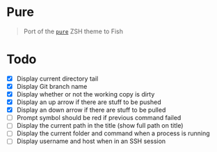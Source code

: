 # Pure

> Port of the [`pure`](https://github.com/sindresorhus/pure) ZSH theme to Fish

# Todo

- [x] Display current directory tail
- [x] Display Git branch name
- [x] Display whether or not the working copy is dirty
- [x] Display an up arrow if there are stuff to be pushed
- [x] Display an down arrow if there are stuff to be pulled
- [ ] Prompt symbol should be red if previous command failed
- [ ] Display the current path in the title (show full path on title)
- [ ] Display the current folder and command when a process is running
- [ ] Display username and host when in an SSH session
